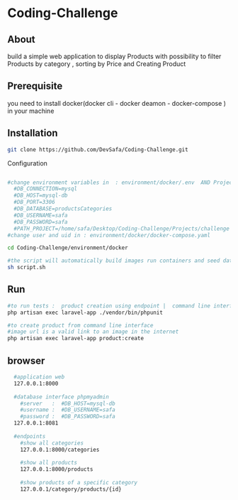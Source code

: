# Coding-Challenge

## About
build a simple web application to display Products with possibility to filter Products by category , sorting by Price and Creating Product


## Prerequisite
you need to install docker(docker cli - docker deamon - docker-compose ) in your machine

## Installation

```bash
git clone https://github.com/DevSafa/Coding-Challenge.git
```

Configuration
```bash

#change environment variables in  : environment/docker/.env  AND Projects/challenge/.env
  #DB_CONNECTION=mysql
  #DB_HOST=mysql-db
  #DB_PORT=3306
  #DB_DATABASE=productsCategories
  #DB_USERNAME=safa
  #DB_PASSWORD=safa
  #PATH_PROJECT=/home/safa/Desktop/Coding-Challenge/Projects/challenge
#change user and uid in : environment/docker/docker-compose.yaml
```
```bash
cd Coding-Challenge/environment/docker

#the script will automatically build images run containers and seed database with some data 
sh script.sh
```

## Run
```bash
#to run tests :  product creation using endpoint |  command line interface
php artisan exec laravel-app ./vendor/bin/phpunit

#to create product from command line interface
#image url is a valid link to an image in the internet
php artisan exec laravel-app product:create  
```

## browser

```bash
  #application web
  127.0.0.1:8000
  
  #database interface phpmyadmin
    #server   :  #DB_HOST=mysql-db
    #username :  #DB_USERNAME=safa
    #password :  #DB_PASSWORD=safa
  127.0.0.1:8081
  
  #endpoints
    #show all categories
    127.0.0.1:8000/categories
  
    #show all products
    127.0.0.1:8000/products
  
    #show products of a specific category
    127.0.0.1/category/products/{id}
```
